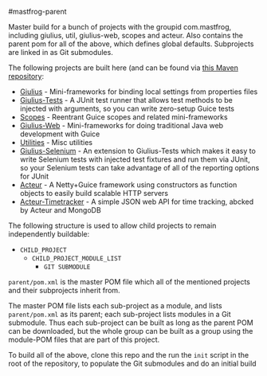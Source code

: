 #mastfrog-parent

Master build for a bunch of projects with the groupid com.mastfrog, including giulius, util, giulius-web, scopes and acteur. Also
contains the parent pom for all of the above, which defines global defaults. Subprojects are linked in as Git submodules.

The following projects are built here (and can be found via [this Maven repository](http://timboudreau.com/builds/):

  * [Giulius](https://github.com/timboudreau/giulius) - Mini-frameworks for binding local settings from properties files
  * [Giulius-Tests](https://github.com/timboudreau/giulius-tests) - A JUnit test runner that allows test methods to be injected with arguments, so you can write zero-setup Guice tests
  * [Scopes](https://github.com/timboudreau/scopes) - Reentrant Guice scopes and related mini-frameworks
  * [Giulius-Web](https://github.com/timboudreau/giulius-web) - Mini-frameworks for doing traditional Java web development with Guice
  * [Utilities](https://github.com/timboudreau/util) - Misc utilities
  * [Giulius-Selenium](https://github.com/timboudreau/giulius-selenium-tests) - An extension to Giulius-Tests which makes it easy to write Selenium tests with injected test fixtures and run them via JUnit, so your Selenium tests can take advantage of all of the reporting options for JUnit
  * [Acteur](https://github.com/timboudreau/acteur) - A Netty+Guice framework using constructors as function objects to easily build scalable HTTP servers
  * [Acteur-Timetracker](https://github.com/timboudreau/acteur-timetracker) - A simple JSON web API for time tracking, abcked by Acteur and MongoDB

The following structure is used to allow child projects to remain independently buildable:

  * ``CHILD_PROJECT``
     * ``CHILD_PROJECT_MODULE_LIST``
         * ``GIT SUBMODULE``

``parent/pom.xml`` is the master POM file which all of the mentioned projects and their subprojects inherit from.

The master POM file lists each sub-project as a module, and lists ``parent/pom.xml`` as its parent; each sub-project lists modules
in a Git submodule.  Thus each sub-project can be built as long as the parent POM can be downloaded, but the whole group can be built
as a group using the module-POM files that are part of this project.

To build all of the above, clone this repo and the run the ``init`` script in the root of the repository, to populate the Git submodules and do an initial build

